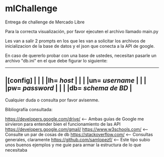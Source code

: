 # mlChallenge

Entrega de challenge de Mercado Libre

Para la correcta visualización, por favor ejecuten el archivo llamado main.py

Les van a salir 2 prompts en los que les van a solicitar los archivos de inicializacion de la base de datos y el json que conecta a la API de google.

En caso de quererlo probar con una base de ustedes, necesitan pasarle un archivo "db.ini" en el que debe figurar lo siguiente:

------------------------
|[config]			   |
|					   |
|lh= *host*			   |
|					   |
|un= *username*		   |
|					   |
|pw= *password*		   |
|					   |
|db= *schema de BD*	   |
------------------------

Cualquier duda o consulta por favor avisenme.

Bibliografía consultada:

https://developers.google.com/drive/  <-- Ambas guías de Google me sirvieron para entender bien el funcionamiento de las API
https://developers.google.com/gmail/
https://www.w3schools.com/ <-- Consulte un par de cosas de db
https://stackoverflow.com/ <-- Consultas generales, claramente
https://github.com/samlopezf/ <-- Este tipo subio unos buenos ejemplos y me guie para armar la estructura de lo que necesitaba